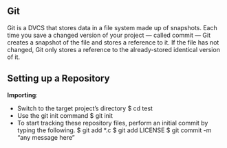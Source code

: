 ## Git

Git is a DVCS that stores data in a file system made up of snapshots. Each time you save a changed version of your project — called commit — Git creates a snapshot of the file and stores a reference to it. If the file has not changed, Git only stores a reference to the already-stored identical version of it.

## Setting up a Repository
**Importing**: 
  * Switch to the target project’s directory 
               $ cd test
  * Use the git init command
               $ git init
  * To start tracking these repository files, perform an initial commit by typing the following.
               $ git add *.c
               $ git add LICENSE
               $ git commit -m “any message here”
